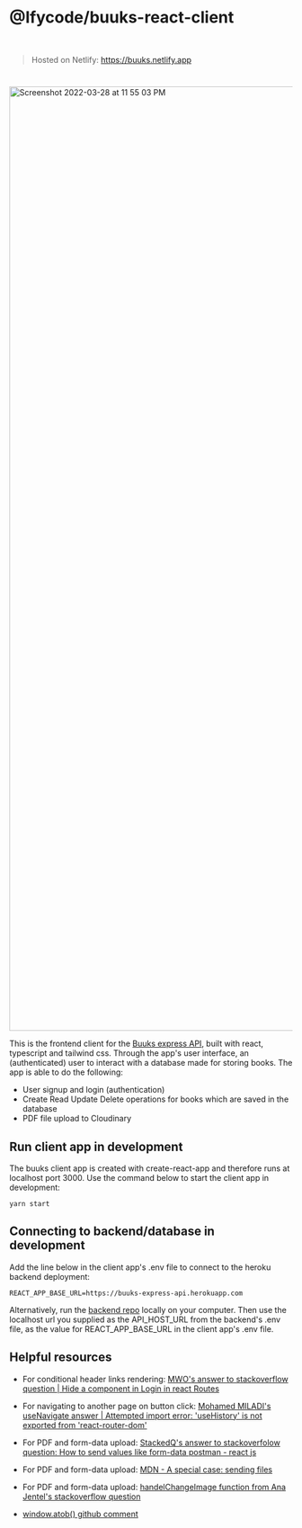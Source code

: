 # @Ifycode/buuks-react-client
<br/>

> Hosted on Netlify: https://buuks.netlify.app

#

<img width="1680" alt="Screenshot 2022-03-28 at 11 55 03 PM" src="https://user-images.githubusercontent.com/45185388/160500282-d785cac1-b469-405f-826f-e48a1889d850.png">

This is the frontend client for the [Buuks express API](https://github.com/Ifycode/buuks-express-api), built with react, typescript and tailwind css. Through the app's user interface, an (authenticated) user to interact with a database made for storing books. The app is able to do the following: 
- User signup and login (authentication)
- Create Read Update Delete operations for books which are saved in the database
- PDF file upload to Cloudinary 

## Run client app in development
The buuks client app is created with create-react-app and therefore runs at localhost port 3000. Use the command below to start the client app in development:
````
yarn start
````

## Connecting to backend/database in development
Add the line below in the client app's .env file to connect to the heroku backend deployment:
````
REACT_APP_BASE_URL=https://buuks-express-api.herokuapp.com
````

Alternatively, run the [backend repo](https://github.com/Ifycode/buuks-express-api) locally on your computer. Then use the localhost url you supplied as the API_HOST_URL from the backend's .env file, as the value for REACT_APP_BASE_URL in the client app's .env file.

## Helpful resources 
- For conditional header links rendering: [MWO's answer to stackoverflow question | Hide a component in Login in react Routes](https://stackoverflow.com/a/71158389/15012852)

- For navigating to another page on button click: [Mohamed MILADI's useNavigate answer | Attempted import error: 'useHistory' is not exported from 'react-router-dom'](https://stackoverflow.com/a/66971821/15012852)

- For PDF and form-data upload: [StackedQ's answer to stackoverfolow question: How to send values like form-data postman - react js](https://stackoverflow.com/a/53209439/15012852)

- For PDF and form-data upload: [MDN - A special case: sending files](https://developer.mozilla.org/en-US/docs/Learn/Forms/Sending_and_retrieving_form_data#a_special_case_sending_files)

- For PDF and form-data upload: [handelChangeImage function from Ana Jentel's stackoverflow question](https://stackoverflow.com/q/48834530/15012852)

- [window.atob() github comment](https://github.com/microsoft/TypeScript/issues/45566#issuecomment-905059122)
